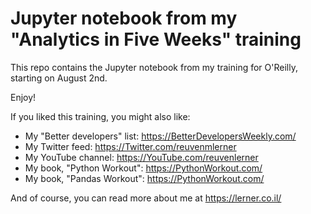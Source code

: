 # Jupyter notebook from my "Analytics in Five Weeks" training

This repo contains the Jupyter notebook from my training for O'Reilly, starting on August 2nd.

Enjoy!

If you liked this training, you might also like:

- My "Better developers" list: https://BetterDevelopersWeekly.com/
- My Twitter feed: https://Twitter.com/reuvenmlerner
- My YouTube channel: https://YouTube.com/reuvenlerner
- My book, "Python Workout": https://PythonWorkout.com/
- My book, "Pandas Workout": https://PythonWorkout.com/

And of course, you can read more about me at https://lerner.co.il/
